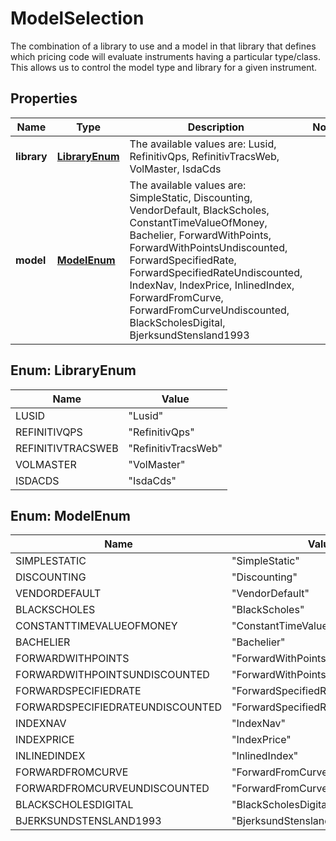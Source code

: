

# ModelSelection

The combination of a library to use and a model in that library that defines which pricing code will evaluate instruments  having a particular type/class. This allows us to control the model type and library for a given instrument.

## Properties

Name | Type | Description | Notes
------------ | ------------- | ------------- | -------------
**library** | [**LibraryEnum**](#LibraryEnum) | The available values are: Lusid, RefinitivQps, RefinitivTracsWeb, VolMaster, IsdaCds | 
**model** | [**ModelEnum**](#ModelEnum) | The available values are: SimpleStatic, Discounting, VendorDefault, BlackScholes, ConstantTimeValueOfMoney, Bachelier, ForwardWithPoints, ForwardWithPointsUndiscounted, ForwardSpecifiedRate, ForwardSpecifiedRateUndiscounted, IndexNav, IndexPrice, InlinedIndex, ForwardFromCurve, ForwardFromCurveUndiscounted, BlackScholesDigital, BjerksundStensland1993 | 



## Enum: LibraryEnum

Name | Value
---- | -----
LUSID | &quot;Lusid&quot;
REFINITIVQPS | &quot;RefinitivQps&quot;
REFINITIVTRACSWEB | &quot;RefinitivTracsWeb&quot;
VOLMASTER | &quot;VolMaster&quot;
ISDACDS | &quot;IsdaCds&quot;



## Enum: ModelEnum

Name | Value
---- | -----
SIMPLESTATIC | &quot;SimpleStatic&quot;
DISCOUNTING | &quot;Discounting&quot;
VENDORDEFAULT | &quot;VendorDefault&quot;
BLACKSCHOLES | &quot;BlackScholes&quot;
CONSTANTTIMEVALUEOFMONEY | &quot;ConstantTimeValueOfMoney&quot;
BACHELIER | &quot;Bachelier&quot;
FORWARDWITHPOINTS | &quot;ForwardWithPoints&quot;
FORWARDWITHPOINTSUNDISCOUNTED | &quot;ForwardWithPointsUndiscounted&quot;
FORWARDSPECIFIEDRATE | &quot;ForwardSpecifiedRate&quot;
FORWARDSPECIFIEDRATEUNDISCOUNTED | &quot;ForwardSpecifiedRateUndiscounted&quot;
INDEXNAV | &quot;IndexNav&quot;
INDEXPRICE | &quot;IndexPrice&quot;
INLINEDINDEX | &quot;InlinedIndex&quot;
FORWARDFROMCURVE | &quot;ForwardFromCurve&quot;
FORWARDFROMCURVEUNDISCOUNTED | &quot;ForwardFromCurveUndiscounted&quot;
BLACKSCHOLESDIGITAL | &quot;BlackScholesDigital&quot;
BJERKSUNDSTENSLAND1993 | &quot;BjerksundStensland1993&quot;



